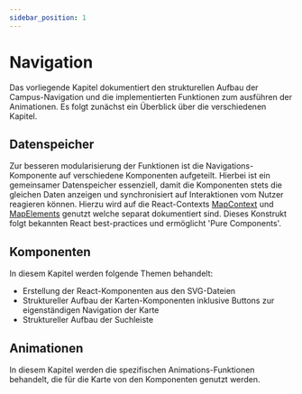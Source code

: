 ```yaml
---
sidebar_position: 1
---
```


# Navigation

Das vorliegende Kapitel dokumentiert den strukturellen Aufbau der Campus-Navigation und die implementierten Funktionen zum ausführen der Animationen. Es folgt zunächst ein Überblick über die verschiedenen Kapitel.

## Datenspeicher

Zur besseren modularisierung der Funktionen ist die Navigations-Komponente auf verschiedene Komponenten aufgeteilt. Hierbei ist ein gemeinsamer Datenspeicher essenziell, damit die Komponenten stets die gleichen Daten anzeigen und synchronisiert auf Interaktionen vom Nutzer reagieren können. Hierzu wird auf die React-Contexts [MapContext](../context.md) und [MapElements](../context.md) genutzt welche separat dokumentiert sind. Dieses Konstrukt folgt bekannten React best-practices und ermöglicht 'Pure Components'.

## Komponenten

In diesem Kapitel werden folgende Themen behandelt:

- Erstellung der React-Komponenten aus den SVG-Dateien
- Struktureller Aufbau der Karten-Komponenten inklusive Buttons zur eigenständigen Navigation der Karte
- Struktureller Aufbau der Suchleiste

## Animationen

In diesem Kapitel werden die spezifischen Animations-Funktionen behandelt, die für die Karte von den Komponenten genutzt werden.
